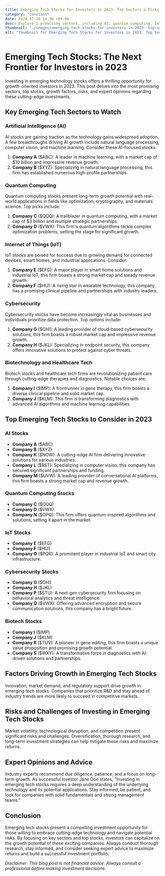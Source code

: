```yaml
---
title: Emerging Tech Stocks for Investors in 2023- Top Sectors & Picks
category: "constant"
date: 2024-07-18 14:38 +09:00
desc: Explore 5 promising sectors, including AI, quantum computing, IoT, cybersecurity, and biotech. Get expert insights and top stock picks for 2023.
thumbnail: "./images/emerging-tech-stocks-for-investors-in-2023--top-sectors-&-picks.png"
alt: "Thumbnail for Emerging Tech Stocks for Investors in 2023: Top Sectors & Picks"
---
```


# Emerging Tech Stocks: The Next Frontier for Investors in 2023

Investing in emerging technology stocks offers a thrilling opportunity for growth-oriented investors in 2023. This post delves into the most promising sectors, top stocks, growth factors, risks, and expert opinions regarding these cutting-edge investments.

## Key Emerging Tech Sectors to Watch

### Artificial Intelligence (AI)
AI stocks are gaining traction as the technology gains widespread adoption. A few breakthroughs driving AI growth include natural language processing, computer vision, and machine learning. Consider these AI-focused stocks:

1. **Company A** ($ABC): A leader in machine learning, with a market cap of $10 billion and impressive revenue growth.
2. **Company B** ($XYZ): Specializing in natural language processing, this firm has established numerous high-profile partnerships.

### Quantum Computing
Quantum computing stocks present long-term growth potential with real-world applications in fields like optimization, cryptography, and materials science. Top picks include:

1. **Company C** ($QQQ): A trailblazer in quantum computing, with a market cap of $3 billion and multiple strategic partnerships.
2. **Company D** ($VWX): This firm's quantum algorithms tackle complex optimization problems, setting the stage for significant growth.

### Internet of Things (IoT)
IoT stocks are poised for success due to growing demand for connected devices, smart homes, and industrial applications. Consider:

1. **Company E** ($EFG): A major player in smart home solutions and industrial IoT, this firm boasts a strong market cap and steady revenue growth.
2. **Company F** ($HIJ): A rising star in wearable technology, this company has a promising clinical pipeline and partnerships with industry leaders.

### Cybersecurity
Cybersecurity stocks have become increasingly vital as businesses and individuals prioritize data protection. Top options include:

1. **Company G** ($GHI): A leading provider of cloud-based cybersecurity solutions, this firm boasts a robust market cap and impressive revenue growth.
2. **Company H** ($JKL): Specializing in endpoint security, this company offers innovative solutions to protect against cyber threats.

### Biotechnology and Healthcare Tech
Biotech stocks and healthcare tech firms are revolutionizing patient care through cutting-edge therapies and diagnostics. Notable choices are:

1. **Company I** ($IMP): A frontrunner in gene therapy, this firm boasts a diverse clinical pipeline and solid market cap.
2. **Company J** ($KLM): This firm is transforming diagnostics with advanced AI algorithms and machine learning capabilities.

## Top Emerging Tech Stocks to Consider in 2023

### AI Stocks
* **Company A** ($ABC)
* **Company B** ($XYZ)
* **Company K** ($NOW): A cutting-edge AI firm delivering innovative solutions for various industries.
* **Company L** ($RST): Specializing in computer vision, this company has secured significant partnerships and funding.
* **Company M** ($UVW): A leading provider of conversational AI platforms, this firm boasts a strong market cap and revenue growth.

### Quantum Computing Stocks
* **Company C** ($QQQ)
* **Company D** ($VWX)
* **Company N** ($OPQ): This firm offers quantum-inspired algorithms and solutions, setting it apart in the market.

### IoT Stocks
* **Company E** ($EFG)
* **Company F** ($HIJ)
* **Company O** ($PQR): A prominent player in industrial IoT and smart city infrastructure.

### Cybersecurity Stocks
* **Company G** ($GHI)
* **Company H** ($JKL)
* **Company P** ($STU): A next-gen cybersecurity firm focusing on behavioral analytics and threat intelligence.
* **Company Q** ($VWX): Offering advanced encryption and secure communication solutions, this company has a bright future.

### Biotech Stocks
* **Company I** ($IMP)
* **Company J** ($KLM)
* **Company R** ($TUV): A pioneer in gene editing, this firm boasts a unique value proposition and promising growth potential.
* **Company S** ($WXY): A transformative force in diagnostics with AI-driven solutions and partnerships.

## Factors Driving Growth in Emerging Tech Stocks

Innovation, market demand, and regulatory support drive growth in emerging tech stocks. Companies that prioritize R&D and stay ahead of industry trends are more likely to succeed in competitive markets.

## Risks and Challenges of Investing in Emerging Tech Stocks

Market volatility, technological disruption, and competition present significant risks and challenges. Diversification, thorough research, and long-term investment strategies can help mitigate these risks and maximize returns.

## Expert Opinions and Advice

Industry experts recommend due diligence, patience, and a focus on long-term growth. As successful investor Jane Doe states, "Investing in emerging tech stocks requires a deep understanding of the underlying technology and its potential applications. Stay informed, be patient, and look for companies with solid fundamentals and strong management teams."

## Conclusion

Emerging tech stocks present a compelling investment opportunity for those willing to embrace cutting-edge technology and navigate potential risks. By focusing on key sectors and top stocks, investors can capitalize on the growth potential of these exciting companies. Always conduct thorough research, stay informed, and consider seeking expert advice to maximize returns and build a successful investment portfolio.

*Disclaimer: This blog post is not financial advice. Always consult a professional before making investment decisions.*